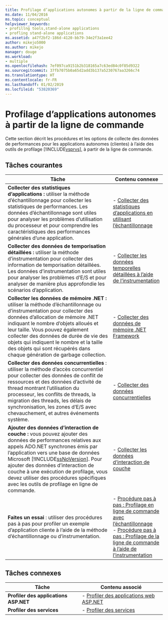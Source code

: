 ```yaml
---
title: Profilage d’applications autonomes à partir de la ligne de commande | Microsoft Docs
ms.date: 11/04/2016
ms.topic: conceptual
helpviewer_keywords:
- profillng tools,stand-alone applications
- profling stand-alone applications
ms.assetid: a47f2bf2-186d-4120-bb79-34e2f3a1ee42
author: mikejo5000
ms.author: mikejo
manager: douge
ms.workload:
- multiple
ms.openlocfilehash: 7ef097ca9151b2b318165a7c63ed84c0f85d9322
ms.sourcegitcommit: 37fb7075b0a65d2add3b137a5230767aa3266c74
ms.translationtype: HT
ms.contentlocale: fr-FR
ms.lasthandoff: 01/02/2019
ms.locfileid: "53820369"
---
```

# <a name="command-line-profiling-of-stand-alone-applications"></a>Profilage d’applications autonomes à partir de la ligne de commande
Cette section décrit les procédures et les options de collecte des données de performances pour les applications autonomes (clientes) à l’aide des outils de profilage [!INCLUDE[vsprvs](../code-quality/includes/vsprvs_md.md)], à partir de la ligne de commande.  

## <a name="common-tasks"></a>Tâches courantes  

| Tâche | Contenu connexe |
| - | - |
| **Collecter des statistiques d’applications :** utiliser la méthode d’échantillonnage pour collecter les statistiques de performances. Les données d’échantillonnage sont utiles pour analyser les problèmes d’utilisation du processeur et pour comprendre les caractéristiques des performances générales d’une application. | -   [Collecter des statistiques d’applications en utilisant l’échantillonnage](../profiling/collecting-application-statistics-for-stand-alone-applications.md) |
| **Collecter des données de temporisation détaillées :** utiliser la méthode d’instrumentation pour collecter des information de temporisation détaillées. Les données d’instrumentation sont utiles pour analyser les problèmes d’E/S et pour analyser de manière plus approfondie les scénarios d’application. | -   [Collecter les données temporelles détaillées à l’aide de l’instrumentation](../profiling/collecting-detailed-timing-data-for-a-stand-alone-application.md) |
| **Collecter les données de mémoire .NET :** utiliser la méthode d’échantillonnage ou d’instrumentation pour collecter des données d’allocation de mémoire .NET indiquant le nombre d’objets alloués et leur taille. Vous pouvez également collecter des données de durée de vie des objets qui indiquent le nombre et la taille des objets qui sont récupérés dans chaque génération de garbage collection. | -   [Collecter des données de mémoire .NET Framework](../profiling/collecting-dotnet-framework-memory-data-for-stand-alone-applications.md) |
| **Collecter des données concurrentielles** : utiliser la méthode d’accès concurrentiel pour collecter des données de conflit de ressources et des données d’activité de thread montrant l’utilisation du processeur, les conflits de threads, la migration des threads, les délais de synchronisation, les zones d’E/S avec chevauchement, et autres événements système. | -   [Collecter des données concurrentielles](../profiling/collecting-concurrency-data-for-stand-alone-applications.md) |
| **Ajouter des données d’interaction de couche :** vous pouvez ajouter des données de performances relatives aux appels ADO.NET synchrones émis par l’application vers une base de données Microsoft [!INCLUDE[ssNoVersion](../data-tools/includes/ssnoversion_md.md)]. Pour ajouter des données d’interaction de couche à une exécution de profilage, vous devez utiliser des procédures spécifiques avec les outils de profilage en ligne de commande. | -   [Collecter les données d’interaction de couche](../profiling/adding-tier-interaction-data-from-the-command-line.md) |
| **Faites un essai** : utiliser des procédures pas à pas pour profiler un exemple d’application cliente à l’aide de la méthode d’échantillonnage ou d’instrumentation. | -   [Procédure pas à pas : Profilage en ligne de commande avec l’échantillonnage](../profiling/walkthrough-command-line-profiling-using-sampling.md)<br />-   [Procédure pas à pas : Profilage de la ligne de commande à l’aide de l’instrumentation](/visualstudio/profiling/command-line-profiling-of-stand-alone-applications) |

## <a name="related-tasks"></a>Tâches connexes  

|Tâche|Contenu associé|  
|----------|---------------------|  
|**Profiler des applications ASP.NET**|-   [Profiler des applications web ASP.NET](../profiling/command-line-profiling-of-aspnet-web-applications.md)|  
|**Profiler des services**|-   [Profiler des services](../profiling/command-line-profiling-of-services.md)|